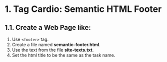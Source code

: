 # 1. Tag Cardio: Semantic HTML Footer

## 1.1. Create a Web Page like:
 
1. Use ``<footer>`` tag.
2. Create a file named **semantic-footer.html**. 
3. Use the text from the file **site-texts.txt**. 
4. Set the html title to be the same as the task name.